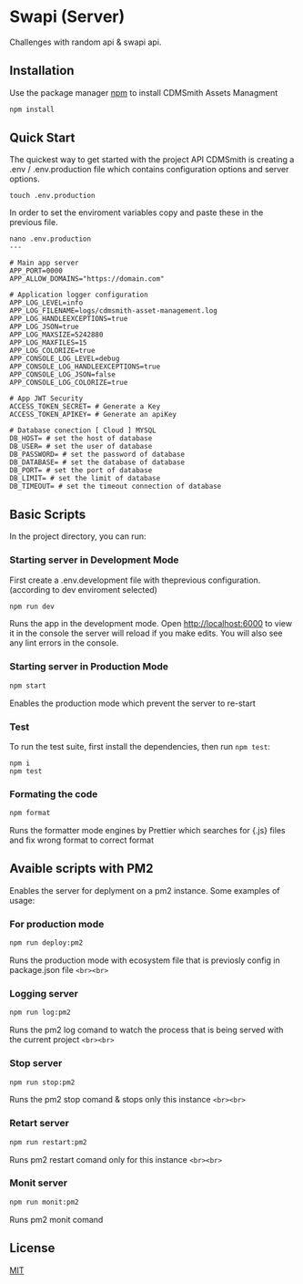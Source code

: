 # Swapi (Server)

Challenges with random api & swapi api.

## Installation

Use the package manager [npm](https://www.npmjs.com/) to install CDMSmith Assets Managment

```bash
npm install
```

## Quick Start

The quickest way to get started with the project API CDMSmith is creating a .env / .env.production file which contains configuration options and server options.

```
touch .env.production
```

In order to set the enviroment variables copy and paste these in the previous file.

```
nano .env.production
---

# Main app server
APP_PORT=0000
APP_ALLOW_DOMAINS="https://domain.com"

# Application logger configuration
APP_LOG_LEVEL=info
APP_LOG_FILENAME=logs/cdmsmith-asset-management.log
APP_LOG_HANDLEEXCEPTIONS=true
APP_LOG_JSON=true
APP_LOG_MAXSIZE=5242880
APP_LOG_MAXFILES=15
APP_LOG_COLORIZE=true
APP_CONSOLE_LOG_LEVEL=debug
APP_CONSOLE_LOG_HANDLEEXCEPTIONS=true
APP_CONSOLE_LOG_JSON=false
APP_CONSOLE_LOG_COLORIZE=true

# App JWT Security
ACCESS_TOKEN_SECRET= # Generate a Key
ACCESS_TOKEN_APIKEY= # Generate an apiKey

# Database conection [ Cloud ] MYSQL  
DB_HOST= # set the host of database
DB_USER= # set the user of database
DB_PASSWORD= # set the password of database
DB_DATABASE= # set the database of database
DB_PORT= # set the port of database
DB_LIMIT= # set the limit of database
DB_TIMEOUT= # set the timeout connection of database

```

## Basic Scripts

In the project directory, you can run:

### Starting server in Development Mode

First create a .env.development file with theprevious configuration. (according to dev enviroment selected)

```bash
npm run dev
```

Runs the app in the development mode. Open [http://localhost:6000](http://localhost:6000) to view it in the console the server will reload if you make edits.
You will also see any lint errors in the console.

### Starting server in Production Mode

```bash
npm start
```

Enables the production mode which prevent the server to re-start

### Test

To run the test suite, first install the dependencies, then run `npm test`:

```
npm i
npm test
```

### Formating the code

```bash
npm format
```

Runs the formatter mode engines by Prettier which searches for {.js} files and fix wrong format to correct format

## Avaible scripts with PM2

Enables the server for deplyment on a pm2 instance.
Some examples of usage:

### For production mode

```bash
npm run deploy:pm2
```

Runs the production mode with ecosystem file that is previosly config in package.json file `<br><br>`

### Logging server

```bash
npm run log:pm2
```

Runs the pm2 log comand to watch the process that is being served with the current project `<br><br>`

### Stop server

```bash
npm run stop:pm2
```

Runs the pm2 stop comand & stops only this instance `<br><br>`

### Retart server

```bash
npm run restart:pm2
```

Runs pm2 restart comand only for this instance `<br><br>`

### Monit server

```bash
npm run monit:pm2
```

Runs pm2 monit comand

## License

[MIT](https://choosealicense.com/licenses/mit/)
